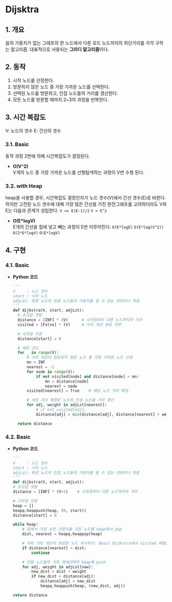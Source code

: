 # Dijsktra

## 1. 개요

음의 가중치가 없는 그래프의 한 노드에서 다른 모드 노드까지의 최단거리를 각각 구하는 알고리즘. 대표적으로 사용되는 **그리디 알고리즘**이다.

## 2. 동작

1. 시작 노드를 선정한다.
2. 방문하지 않은 노드 중 가장 가까운 노드를 선택한다.
3. 선택된 노드를 방문하고, 인접 노드들의 거리를 갱신한다.
4. 모든 노드를 방문할 때까지 2~3의 과정을 반복한다.

## 3. 시간 복잡도

V: 노드의 갯수
E: 간선의 갯수

### 3.1. Basic

동작 과정 2번에 의해 시간복잡도가 결정된다.

- **O(V^2)**  
   V개의 노드 중 가장 가까운 노드를 선형탐색하는 과정이 V번 수행 된다.

### 3.2. with Heap

heap을 사용할 경우, 시간복잡도 결정인자가 노드 갯수(V)에서 간선 갯수(E)로 바뀐다. 하지만 고전된 노드 갯수에 대해 가장 많은 간선을 가진 완전그래프를 고려하더라도 V와 E는 다음과 관계가 성립한다.
`V <= E(E-1)/2`
`V < E^2`

- **O(E\*logV)**  
   E개의 간선을 힙에 넣고 빼는 과정이 E번 이루어진다.
  `O(E*logE)`
  `O(E*log(V^2))`
  `O(2*E*logV)`
  `O(E*logV)`

## 4. 구현

### 4.1. Basic

- **Python 코드**

  ```python
  '''
  V     : 노드 갯수
  start : 시작 노드
  adjLst: 특정 노드의 인접 노드들과 가중치를 알 수 있는 컨테이너 자료
  '''
  def dijkstra(V, start, adjLst):
    # 초깃값 셋팅
    distance = [INF] * (V)      # 시작점부터 다른 노드까지의 거리
    visited = [False] * (V)     # 거리 계산 완료 여부

    # 시작점 지정
    distance[start] = 0

    # 메인 코드
    for _ in range(V):
        # 거리 계산이 완료되지 않은 노드 중 가장 가까운 노드 선정
        mn = INF
        nearest = -1
        for node in range(V):
            if not visited[node] and distance[node] < mn:
                mn = distance[node]
                nearest = node
        visited[nearest] = True    # 해당 노드 거리 확정

        # 새로 거리 확정된 노드의 인접 노드들 거리 갱신
        for adj, weight in adjLst[nearest]:
            # if not visited[adj]:
            distance[adj] = min(distance[adj], distance[nearest] + weight)

    return distance
  ```

### 4.2. Basic

- **Python 코드**

  ```python
  '''
  V     : 노드 갯수
  start : 시작 노드
  adjLst: 특정 노드의 인접 노드들과 가중치를 알 수 있는 컨테이너 자료
  '''
  def dijkstra(V, start, adjLst):
  # 초깃값 셋팅
  distance = [INF] * (V+1)    # 시작점부터 다른 노드까지의 거리

  # 시작점 지정
  heap = []
  heapq.heappush(heap, (0, start))
  distance[start] = 0

  while heap:
      # 힙에서 가장 낮은 가중치를 가진 노드를 heap에서 pop
      dist, nearest = heapq.heappop(heap)

      # 이미 거리 계산이 완료된 노드 무시하기: Basic Dijkstra에서 visited 배열을 기능을 담당
      if distance[nearest] < dist:
          continue

      # 인접 노드들의 거리 재계산하여 heap에 push
      for adj, weight in adjLst[now]:
          new_dist = dist + weight
          if new_dist < distance[adj]:
              distance[adj] = new_dist
              heapq.heappush(heap, (new_dist, adj))

  return distance
  ```
